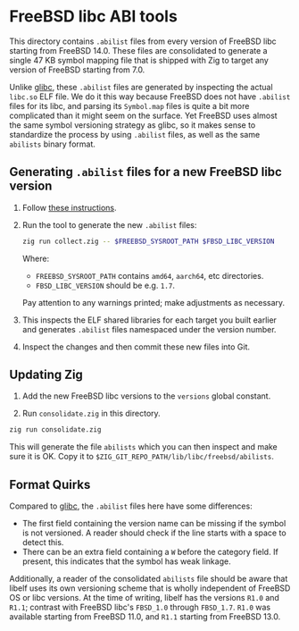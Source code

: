 # FreeBSD libc ABI tools

This directory contains `.abilist` files from every version of FreeBSD libc
starting from FreeBSD 14.0. These files are consolidated to generate a single 47
KB symbol mapping file that is shipped with Zig to target any version of FreeBSD
starting from 7.0.

Unlike [glibc](../glibc), these `.abilist` files are generated by inspecting
the actual `libc.so` ELF file. We do it this way because FreeBSD does not have
`.abilist` files for its libc, and parsing its `Symbol.map` files is quite a bit
more complicated than it might seem on the surface. Yet FreeBSD uses almost the
same symbol versioning strategy as glibc, so it makes sense to standardize the
process by using `.abilist` files, as well as the same `abilists` binary format.

## Generating `.abilist` files for a new FreeBSD libc version

1. Follow [these instructions](https://github.com/ziglang/zig/wiki/Updating-libc#freebsd).

3. Run the tool to generate the new `.abilist` files:

   ```sh
   zig run collect.zig -- $FREEBSD_SYSROOT_PATH $FBSD_LIBC_VERSION
   ```

   Where:

   * `FREEBSD_SYSROOT_PATH` contains `amd64`, `aarch64`, etc directories.
   * `FBSD_LIBC_VERSION` should be e.g. `1.7`.

   Pay attention to any warnings printed; make adjustments as necessary.

4. This inspects the ELF shared libraries for each target you built earlier and
   generates `.abilist` files namespaced under the version number.

5. Inspect the changes and then commit these new files into Git.

## Updating Zig

1. Add the new FreeBSD libc versions to the `versions` global constant.

2. Run `consolidate.zig` in this directory.

```sh
zig run consolidate.zig
```

This will generate the file `abilists` which you can then inspect and make sure
it is OK. Copy it to `$ZIG_GIT_REPO_PATH/lib/libc/freebsd/abilists`.

## Format Quirks

Compared to [glibc](../glibc), the `.abilist` files here have some differences:

* The first field containing the version name can be missing if the symbol is
  not versioned. A reader should check if the line starts with a space to detect
  this.
* There can be an extra field containing a `W` before the category field. If
  present, this indicates that the symbol has weak linkage.

Additionally, a reader of the consolidated `abilists` file should be aware that
libelf uses its own versioning scheme that is wholly independent of FreeBSD OS
or libc versions. At the time of writing, libelf has the versions `R1.0` and
`R1.1`; contrast with FreeBSD libc's `FBSD_1.0` through `FBSD_1.7`. `R1.0` was
available starting from FreeBSD 11.0, and `R1.1` starting from FreeBSD 13.0.
